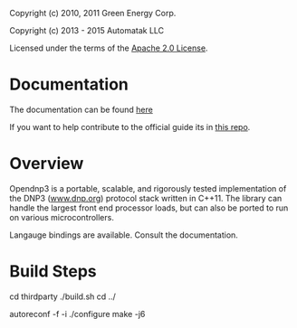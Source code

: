 Copyright (c) 2010, 2011 Green Energy Corp.

Copyright (c) 2013 - 2015 Automatak LLC

Licensed under the terms of the [Apache 2.0 License](http://www.apache.org/licenses/LICENSE-2.0.html).

Documentation
=============

The documentation can be found [here](http://www.automatak.com/opendnp3)

If you want to help contribute to the official guide its in [this repo](https://github.com/automatak/dnp3-guide).
    
Overview
========

Opendnp3 is a portable, scalable, and rigorously tested implementation 
of the DNP3 (www.dnp.org) protocol stack written in C++11. The library 
can handle the largest front end processor loads, but can also be
ported to run on various microcontrollers.

Langauge bindings are available. Consult the documentation.

Build Steps
===========
cd thirdparty
./build.sh
cd ../

autoreconf -f -i
./configure
make -j6
